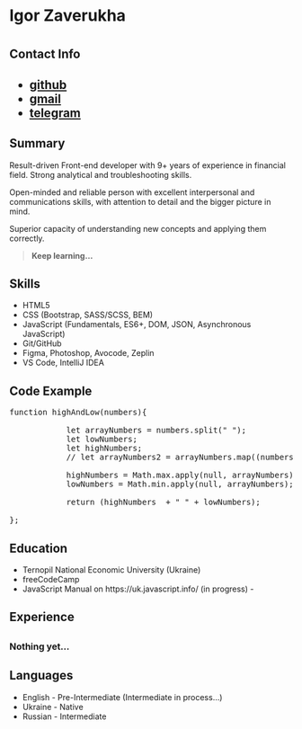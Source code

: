 <h1> Igor Zaverukha<h1>
<h2>Contact Info<h2>
 <ul>
     <li ><a href="https://github.com/pmzaverukha">github</a></li>
     <li class="link"><a href="mailto:dev.zaver@gmail.com">gmail</a></li>
     <li class="link"><a href="https://t.me/adriano_zaver">telegram</a></li>
 </ul>
<h2>Summary</h2>
<p>Result-driven Front-end developer with 9+ years of experience in financial field.
Strong analytical and troubleshooting skills. </p>
<p>Open-minded and reliable person with excellent interpersonal and communications skills, with attention to detail and the bigger picture in mind.</p>
<p>Superior capacity of understanding new concepts and applying them correctly.</p>
<blockquote>
  <p><strong>Keep learning…</strong></p>
</blockquote>


<h2>Skills</h2>
 <ul>
   <li >HTML5</li>
   <li >CSS (Bootstrap, SASS/SCSS, BEM)</li>
   <li >JavaScript (Fundamentals, ES6+, DOM, JSON, Asynchronous JavaScript)</li>
   <li >Git/GitHub</li>
   <li >Figma, Photoshop, Avocode, Zeplin</li>
   <li >VS Code, IntelliJ IDEA</li>

 </ul>
 
 <h2>Code Example</h2>

<pre>
function highAndLow(numbers){
         
            let arrayNumbers = numbers.split(" ");
            let lowNumbers;
            let highNumbers;
            // let arrayNumbers2 = arrayNumbers.map((numbers) => (numbers * 1));

            highNumbers = Math.max.apply(null, arrayNumbers);
            lowNumbers = Math.min.apply(null, arrayNumbers);

            return (highNumbers  + " " + lowNumbers);

};
</pre>

<h2>Education</h2>
 <ul>
   <li >Ternopil National Economic University (Ukraine)</li>
   <li >freeCodeCamp</li>
   <li >JavaScript Manual on https://uk.javascript.info/ (in progress) - </li>
 </ul>


<h2>Experience<h2>
<p style="font-size:16px;">Nothing yet…</p>



<h2>Languages</h2>
 <ul>
   <li >English - Pre-Intermediate (Intermediate in process…)</li>
   <li >Ukraine -  Native </li>
   <li >Russian -  Intermediate </li>
 </ul>
